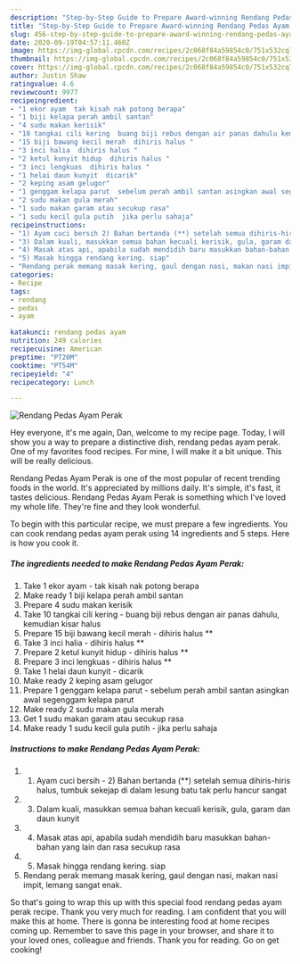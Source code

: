 ```yaml
---
description: "Step-by-Step Guide to Prepare Award-winning Rendang Pedas Ayam Perak"
title: "Step-by-Step Guide to Prepare Award-winning Rendang Pedas Ayam Perak"
slug: 456-step-by-step-guide-to-prepare-award-winning-rendang-pedas-ayam-perak
date: 2020-09-19T04:57:11.460Z
image: https://img-global.cpcdn.com/recipes/2c068f84a59854c0/751x532cq70/rendang-pedas-ayam-perak-resipi-foto-utama.jpg
thumbnail: https://img-global.cpcdn.com/recipes/2c068f84a59854c0/751x532cq70/rendang-pedas-ayam-perak-resipi-foto-utama.jpg
cover: https://img-global.cpcdn.com/recipes/2c068f84a59854c0/751x532cq70/rendang-pedas-ayam-perak-resipi-foto-utama.jpg
author: Justin Shaw
ratingvalue: 4.6
reviewcount: 9977
recipeingredient:
- "1 ekor ayam  tak kisah nak potong berapa"
- "1 biji kelapa perah ambil santan"
- "4 sudu makan kerisik"
- "10 tangkai cili kering  buang biji rebus dengan air panas dahulu kemudian kisar halus"
- "15 biji bawang kecil merah  dihiris halus "
- "3 inci halia  dihiris halus "
- "2 ketul kunyit hidup  dihiris halus "
- "3 inci lengkuas  dihiris halus "
- "1 helai daun kunyit  dicarik"
- "2 keping asam gelugor"
- "1 genggam kelapa parut  sebelum perah ambil santan asingkan awal segenggam kelapa parut"
- "2 sudu makan gula merah"
- "1 sudu makan garam atau secukup rasa"
- "1 sudu kecil gula putih  jika perlu sahaja"
recipeinstructions:
- "1) Ayam cuci bersih 2) Bahan bertanda (**) setelah semua dihiris-hiris halus, tumbuk sekejap di dalam lesung batu tak perlu hancur sangat"
- "3) Dalam kuali, masukkan semua bahan kecuali kerisik, gula, garam dan daun kunyit"
- "4) Masak atas api, apabila sudah mendidih baru masukkan bahan-bahan yang lain dan rasa secukup rasa"
- "5) Masak hingga rendang kering. siap"
- "Rendang perak memang masak kering, gaul dengan nasi, makan nasi impit, lemang sangat enak."
categories:
- Recipe
tags:
- rendang
- pedas
- ayam

katakunci: rendang pedas ayam 
nutrition: 249 calories
recipecuisine: American
preptime: "PT20M"
cooktime: "PT54M"
recipeyield: "4"
recipecategory: Lunch

---
```



![Rendang Pedas Ayam Perak](https://img-global.cpcdn.com/recipes/2c068f84a59854c0/751x532cq70/rendang-pedas-ayam-perak-resipi-foto-utama.jpg)

Hey everyone, it's me again, Dan, welcome to my recipe page. Today, I will show you a way to prepare a distinctive dish, rendang pedas ayam perak. One of my favorites food recipes. For mine, I will make it a bit unique. This will be really delicious.



Rendang Pedas Ayam Perak is one of the most popular of recent trending foods in the world. It's appreciated by millions daily. It's simple, it's fast, it tastes delicious. Rendang Pedas Ayam Perak is something which I've loved my whole life. They're fine and they look wonderful.


To begin with this particular recipe, we must prepare a few ingredients. You can cook rendang pedas ayam perak using 14 ingredients and 5 steps. Here is how you cook it.

<!--inarticleads1-->

##### The ingredients needed to make Rendang Pedas Ayam Perak:

1. Take 1 ekor ayam - tak kisah nak potong berapa
1. Make ready 1 biji kelapa perah ambil santan
1. Prepare 4 sudu makan kerisik
1. Take 10 tangkai cili kering - buang biji rebus dengan air panas dahulu, kemudian kisar halus
1. Prepare 15 biji bawang kecil merah - dihiris halus **
1. Take 3 inci halia - dihiris halus **
1. Prepare 2 ketul kunyit hidup - dihiris halus **
1. Prepare 3 inci lengkuas - dihiris halus **
1. Take 1 helai daun kunyit - dicarik
1. Make ready 2 keping asam gelugor
1. Prepare 1 genggam kelapa parut - sebelum perah ambil santan asingkan awal segenggam kelapa parut
1. Make ready 2 sudu makan gula merah
1. Get 1 sudu makan garam atau secukup rasa
1. Make ready 1 sudu kecil gula putih - jika perlu sahaja




<!--inarticleads2-->

##### Instructions to make Rendang Pedas Ayam Perak:

1. 1) Ayam cuci bersih - 2) Bahan bertanda (**) setelah semua dihiris-hiris halus, tumbuk sekejap di dalam lesung batu tak perlu hancur sangat
1. 3) Dalam kuali, masukkan semua bahan kecuali kerisik, gula, garam dan daun kunyit
1. 4) Masak atas api, apabila sudah mendidih baru masukkan bahan-bahan yang lain dan rasa secukup rasa
1. 5) Masak hingga rendang kering. siap
1. Rendang perak memang masak kering, gaul dengan nasi, makan nasi impit, lemang sangat enak.




So that's going to wrap this up with this special food rendang pedas ayam perak recipe. Thank you very much for reading. I am confident that you will make this at home. There is gonna be interesting food at home recipes coming up. Remember to save this page in your browser, and share it to your loved ones, colleague and friends. Thank you for reading. Go on get cooking!
